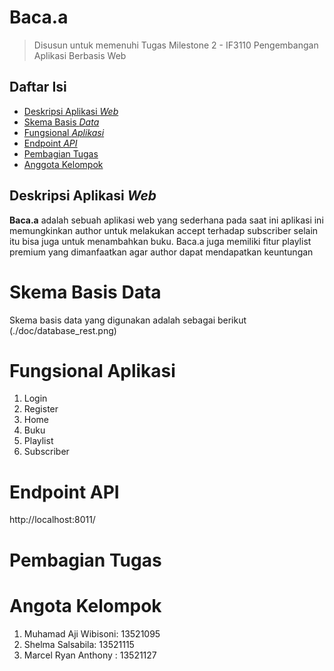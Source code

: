# Baca.a

> Disusun untuk memenuhi Tugas Milestone 2 - IF3110 Pengembangan Aplikasi Berbasis Web

## Daftar Isi

- [Deskripsi Aplikasi _Web_](#deskripsi-aplikasi-web)
- [Skema Basis _Data_](#skema-basis-data)
- [Fungsional _Aplikasi_](#skema-basis-data)
- [Endpoint _API_](#endpoint-api)
- [Pembagian Tugas](#pembagian-tugas)
- [Anggota Kelompok](#anggota-kelompok)

## Deskripsi Aplikasi _Web_

**Baca.a** adalah sebuah aplikasi web yang sederhana pada saat ini aplikasi ini memungkinkan author untuk melakukan accept terhadap subscriber selain itu bisa juga untuk menambahkan buku. Baca.a juga memiliki fitur playlist premium yang dimanfaatkan agar author dapat mendapatkan keuntungan

# Skema Basis Data

Skema basis data yang digunakan adalah sebagai berikut
(./doc/database_rest.png)

# Fungsional Aplikasi

1. Login
2. Register
3. Home
4. Buku
5. Playlist
6. Subscriber

# Endpoint API

http://localhost:8011/

# Pembagian Tugas

# Angota Kelompok

1. Muhamad Aji Wibisoni: 13521095
2. Shelma Salsabila: 13521115
3. Marcel Ryan Anthony : 13521127
